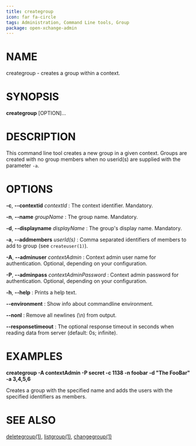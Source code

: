 ```yaml
---
title: creategroup
icon: far fa-circle
tags: Administration, Command Line tools, Group
package: open-xchange-admin
---
```


# NAME

creategroup - creates a group within a context.

# SYNOPSIS

**creategroup** [OPTION]...

# DESCRIPTION

This command line tool creates a new group in a given context. Groups are created with no group members when no userid(s) are supplied with the parameter `-a`. 

# OPTIONS

**-c**, **--contextid** *contextId*
: The context identifier. Mandatory.

**-n**, **--name** *groupName*
: The group name. Mandatory.

**-d**, **--displayname** *displayName*
: The group's display name. Mandatory.

**-a**, **--addmembers** *userId(s)*
: Comma separated identifiers of members to add to group (see `createuser(1)`).

**-A**, **--adminuser** *contextAdmin*
: Context admin user name for authentication. Optional, depending on your configuration.

**-P**, **--adminpass** *contextAdminPassword*
: Context admin password for authentication. Optional, depending on your configuration.

**-h**, **--help**
: Prints a help text.

**--environment**
: Show info about commandline environment.

**--nonl**
: Remove all newlines (\\n) from output.

**--responsetimeout**
: The optional response timeout in seconds when reading data from server (default: 0s; infinite).

# EXAMPLES

**creategroup -A contextAdmin -P secret -c 1138 -n foobar -d "The FooBar" -a 3,4,5,6**

Creates a group with the specified name and adds the users with the specified identifiers as members.

# SEE ALSO

[deletegroup(1)](deletegroup.html), [listgroup(1)](listgroup.html), [changegroup(1)](changegroup.html)
